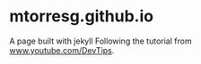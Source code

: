 mtorresg.github.io
==================

A page built with jekyll
Following the tutorial from www.youtube.com/DevTips.
